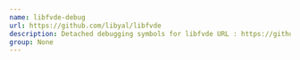 ```yaml
---
name: libfvde-debug
url: https://github.com/libyal/libfvde
description: Detached debugging symbols for libfvde URL : https://github.
group: None
---
```

